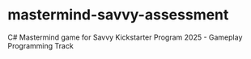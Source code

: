# mastermind-savvy-assessment
C# Mastermind game for Savvy Kickstarter Program 2025 - Gameplay Programming Track
